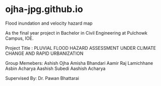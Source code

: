 # ojha-jpg.github.io

Flood inundation and velocity hazard map

As the final year project in Bachelor in Civil Engineering at Pulchowk Campus, IOE. 

Project Title : PLUVIAL FLOOD HAZARD ASSESSMENT UNDER CLIMATE CHANGE AND RAPID URBANIZATION 

Group Memebers:
Ashish Ojha 
Amisha Bhandari 
Aamir Raj Lamichhane 
Asbin Acharya 
Aashish Subedi 
Aashish Acharya 

Supervised By: Dr. Pawan Bhattarai
